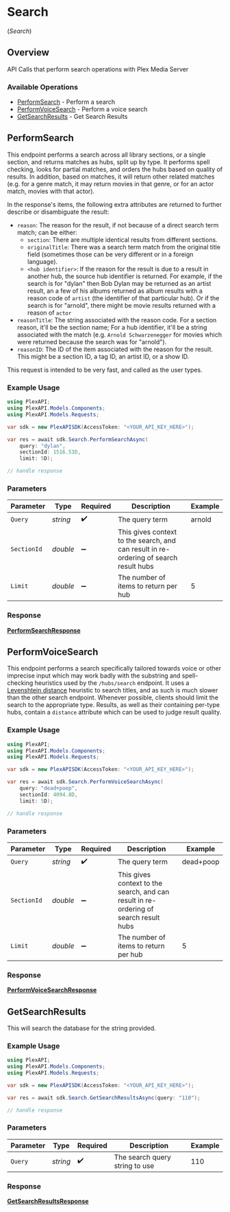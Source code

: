 # Search
(*Search*)

## Overview

API Calls that perform search operations with Plex Media Server


### Available Operations

* [PerformSearch](#performsearch) - Perform a search
* [PerformVoiceSearch](#performvoicesearch) - Perform a voice search
* [GetSearchResults](#getsearchresults) - Get Search Results

## PerformSearch

This endpoint performs a search across all library sections, or a single section, and returns matches as hubs, split up by type. It performs spell checking, looks for partial matches, and orders the hubs based on quality of results. In addition, based on matches, it will return other related matches (e.g. for a genre match, it may return movies in that genre, or for an actor match, movies with that actor).

In the response's items, the following extra attributes are returned to further describe or disambiguate the result:

- `reason`: The reason for the result, if not because of a direct search term match; can be either:
  - `section`: There are multiple identical results from different sections.
  - `originalTitle`: There was a search term match from the original title field (sometimes those can be very different or in a foreign language).
  - `<hub identifier>`: If the reason for the result is due to a result in another hub, the source hub identifier is returned. For example, if the search is for "dylan" then Bob Dylan may be returned as an artist result, an a few of his albums returned as album results with a reason code of `artist` (the identifier of that particular hub). Or if the search is for "arnold", there might be movie results returned with a reason of `actor`
- `reasonTitle`: The string associated with the reason code. For a section reason, it'll be the section name; For a hub identifier, it'll be a string associated with the match (e.g. `Arnold Schwarzenegger` for movies which were returned because the search was for "arnold").
- `reasonID`: The ID of the item associated with the reason for the result. This might be a section ID, a tag ID, an artist ID, or a show ID.

This request is intended to be very fast, and called as the user types.


### Example Usage

```csharp
using PlexAPI;
using PlexAPI.Models.Components;
using PlexAPI.Models.Requests;

var sdk = new PlexAPISDK(AccessToken: "<YOUR_API_KEY_HERE>");

var res = await sdk.Search.PerformSearchAsync(
    query: "dylan",
    sectionId: 1516.53D,
    limit: 5D);

// handle response
```

### Parameters

| Parameter                                                                             | Type                                                                                  | Required                                                                              | Description                                                                           | Example                                                                               |
| ------------------------------------------------------------------------------------- | ------------------------------------------------------------------------------------- | ------------------------------------------------------------------------------------- | ------------------------------------------------------------------------------------- | ------------------------------------------------------------------------------------- |
| `Query`                                                                               | *string*                                                                              | :heavy_check_mark:                                                                    | The query term                                                                        | arnold                                                                                |
| `SectionId`                                                                           | *double*                                                                              | :heavy_minus_sign:                                                                    | This gives context to the search, and can result in re-ordering of search result hubs |                                                                                       |
| `Limit`                                                                               | *double*                                                                              | :heavy_minus_sign:                                                                    | The number of items to return per hub                                                 | 5                                                                                     |


### Response

**[PerformSearchResponse](../../Models/Requests/PerformSearchResponse.md)**


## PerformVoiceSearch

This endpoint performs a search specifically tailored towards voice or other imprecise input which may work badly with the substring and spell-checking heuristics used by the `/hubs/search` endpoint. 
It uses a [Levenshtein distance](https://en.wikipedia.org/wiki/Levenshtein_distance) heuristic to search titles, and as such is much slower than the other search endpoint. 
Whenever possible, clients should limit the search to the appropriate type. 
Results, as well as their containing per-type hubs, contain a `distance` attribute which can be used to judge result quality.


### Example Usage

```csharp
using PlexAPI;
using PlexAPI.Models.Components;
using PlexAPI.Models.Requests;

var sdk = new PlexAPISDK(AccessToken: "<YOUR_API_KEY_HERE>");

var res = await sdk.Search.PerformVoiceSearchAsync(
    query: "dead+poop",
    sectionId: 4094.8D,
    limit: 5D);

// handle response
```

### Parameters

| Parameter                                                                             | Type                                                                                  | Required                                                                              | Description                                                                           | Example                                                                               |
| ------------------------------------------------------------------------------------- | ------------------------------------------------------------------------------------- | ------------------------------------------------------------------------------------- | ------------------------------------------------------------------------------------- | ------------------------------------------------------------------------------------- |
| `Query`                                                                               | *string*                                                                              | :heavy_check_mark:                                                                    | The query term                                                                        | dead+poop                                                                             |
| `SectionId`                                                                           | *double*                                                                              | :heavy_minus_sign:                                                                    | This gives context to the search, and can result in re-ordering of search result hubs |                                                                                       |
| `Limit`                                                                               | *double*                                                                              | :heavy_minus_sign:                                                                    | The number of items to return per hub                                                 | 5                                                                                     |


### Response

**[PerformVoiceSearchResponse](../../Models/Requests/PerformVoiceSearchResponse.md)**


## GetSearchResults

This will search the database for the string provided.

### Example Usage

```csharp
using PlexAPI;
using PlexAPI.Models.Components;
using PlexAPI.Models.Requests;

var sdk = new PlexAPISDK(AccessToken: "<YOUR_API_KEY_HERE>");

var res = await sdk.Search.GetSearchResultsAsync(query: "110");

// handle response
```

### Parameters

| Parameter                      | Type                           | Required                       | Description                    | Example                        |
| ------------------------------ | ------------------------------ | ------------------------------ | ------------------------------ | ------------------------------ |
| `Query`                        | *string*                       | :heavy_check_mark:             | The search query string to use | 110                            |


### Response

**[GetSearchResultsResponse](../../Models/Requests/GetSearchResultsResponse.md)**

